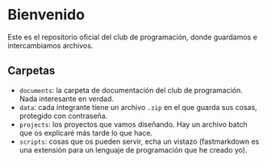 # Bienvenido
Este es el repositorio oficial del club de programación, donde guardamos e intercambiamos archivos.
## Carpetas
   - `documents`: la carpeta de documentación del club de programación. Nada interesante en verdad.
   - `data`: cada integrante tiene un archivo `.zip` en el que guarda sus cosas, protegido con contraseña.
   - `projects`: los proyectos que vamos diseñando. Hay un archivo batch que os explicaré más tarde lo que hace.
   - `scripts`: cosas que os pueden servir, echa un vistazo (fastmarkdown es una extensión para un lenguaje de programación que he creado yo).
